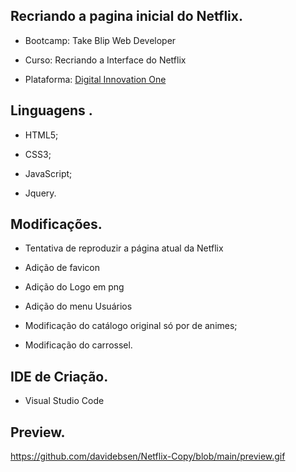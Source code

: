## Recriando a pagina inicial do Netflix.

* Bootcamp: Take Blip Web Developer

* Curso: Recriando a Interface do Netflix

* Plataforma: [Digital Innovation One](https://digitalinnovation.one/ )

  

## Linguagens .

* HTML5;

* CSS3;

* JavaScript;

* Jquery.

  

## Modificações.

* Tentativa de reproduzir a página atual da Netflix

* Adição de favicon

* Adição do Logo em png 

* Adição do menu Usuários

* Modificação do catálogo original só por de animes;

* Modificação do carrossel.

  

## IDE de Criação.	

* Visual Studio Code

  

## Preview.
https://github.com/davidebsen/Netflix-Copy/blob/main/preview.gif

